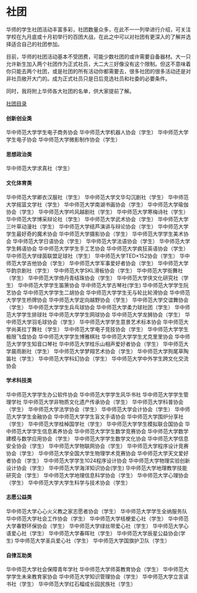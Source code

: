 # 社团
华师的学生社团活动丰富多彩，社团数量众多，在此不一一列举进行介绍，可关注学校在九月底或十月初举行的百团大战，在此之中可以对社团有更深入的了解并选择适合自己的社团参加。

目前，华师的社团活动基本不受团费，可能少数社团的或许需要自备器材。大一只允许新生加入两个社团作为正式社员，大二大三好像没有这个限制。但这不意味着你只能去两个社团，或是社团的所有活动你都需要去，很多社团的很多活动还是对非社员敞开大门的。成为正式社员只是日后竞选社员和社委的必要条件。

同时，我将附上华师各大社团的名单，供大家提前了解。

[社团目录](/vida/社团.xlsx)

#### 创新创业类
华中师范大学学生电子商务协会
华中师范大学机器人协会（学生）
华中师范大学学生电子协会
华中师范大学微影制作协会（学生）

#### 思想政治类
华中师范大学求真社（学生）

#### 文化体育类
华中师范大学卿衣汉服社（学生）
华中师范大学文华勾沉剧社（学生）
华中师范大学摇篮文学社（学生）
华中师范大学南湖书画协会（学生）
华中师范大学瑜伽协会（学生）
华中师范大学吟风越剧社（学生）
华中师范大学寒梅诗社（学生）
华中师范大学博采辩论社（学生）
华中师范大学武术协会（学生）
华中师范大学三叶草动漫社（学生）
华中师范大学结芦演讲与辩论协会（学生）
华中师范大学学生最好奇的魔术协会
华中师范大学摄影协会（学生）
华中师范大学学生美术协会
华中师范大学日语协会（学生）
华中师范大学法语协会（学生）
华中师范大学学生韩语协会
华中师范大学学生手工艺协会
华中师范大学疯狂英语协会（学生）
华中师范大学绿茵联盟足球社（学生）
华中师范大学TED×152协会（学生）
华中师范大学吉他协会（学生）
华中师范大学军事爱好者协会（学生）
华中师范大学华韵京剧社（学生）
华中师范大学SKL滑板协会（学生）
华中师范大学街舞社（学生）
华中师范大学倚丹青结珠协会（学生）
华中师范大学侠文化研究社（学生）
华中师范大学学生笛箫协会
华中师范大学古琴社(学生)
华中师范大学学生阮艺协会
华中师范大学学生二胡协会
华中师范大学学生无与轮比轮滑协会
华中师范大学学生桥牌协会
华中师范大学定向越野协会（学生）
华中师范大学交谊舞协会（学生）
华中师范大学学生兵乓球协会
华中师范大学柔力球社团（学生）
华中师范大学学生排球社
华中师范大学学生网球协会
华中师范大学龙狮协会（学生）
华中师范大学羽毛球协会（学生）
华中师范大学学生意景艺术标本协会
华中师范大学尚美拉丁舞社（学生）
华中师范大学电子竞技协会（学生）
华中师范大学学生极限飞盘协会
华中师范大学学生博雅棋社
华中师范大学学生尤克里里协会
华中师范大学学生知音口琴社
华中师范大学桂乐山相声爱好者协会（学生）
华中师范大学晨雨剧社（学生）
华中师范大学梦翔艺术协会（学生）
华中师范大学狗尾草陶笛社（学生）
华中师范大学科幻协会（学生）
华中师范大学中外学生跨文化交流协会

#### 学术科技类
华中师范大学学生办公软件协会
华中师范大学学生风华书社
华中师范大学学生管理学社
华中师范大学非物质文化遗产传承协会（学生）
华中师范大学科普协会（学生）
华中师范大学法学协会（学生）
华中师范大学会计协会（学生）
华中师范大学学生金融协会
华中师范大学学生盲文手语协会
华中师范大学围炉分享社（学生）
华中师范大学桂棹国学社（学生）
华中师范大学学生模拟联合国协会
华中师范大学学生信息素养协会
华中师范大学学生数学竞赛协会
华中师范大学数学建模与数学应用协会（学生）
华中师范大学学生数学文化协会
华中师范大学信息安全协会（学生）
华中师范大学物联网协会（学生）
华中师范大学程序设计竞赛协会（学生）
华中师范大学全国大学生物理学术竞赛协会
华中师范大学天文爱好者协会（学生）
华中师范大学学生1024程序设计协会
华中师范大学物理实验创新设计协会（学生）
华中师范大学海洋知识协会(学生)
华中师范大学地理教学技能研究会（学生）
华中师范大学地理信息科学协会（学生）
华中师范大学心理协会（学生）
华中师范大学大学生科学与技术协会（学生）

#### 志愿公益类
华中师范大学心心火义教之家志愿者协会（学生）
华中师范大学学生全纳服务队
华中师范大学社会工作协会（学生）
华中师范大学桔梗爱心社（学生）
华中师范大学春野环保协会（学生）
华中师范大学绿丝带爱心社（学生）
华中师范大学心语爱心社（学生）
华中师范大学春晖社（学生）
华中师范大学辰星公益协会(学生)
华中师范大学圣兵爱心社（学生）
华中师范大学国旗护卫队（学生）

#### 自律互助类
华中师范大学社会保障青年学社
华中师范大学师英教育协会（学生）
华中师范大学学生未来教育家协会
华中师范大学知识管理协会（学生）
华中师范大学立言读书社（学生）
华中师范大学红石榴成长园民族社（学生）
